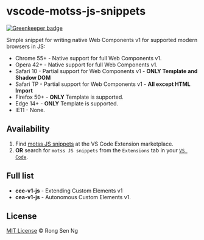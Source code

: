 # vscode-motss-js-snippets

[![Greenkeeper badge](https://badges.greenkeeper.io/motss/vscode-motss-JS-snippets.svg)](https://greenkeeper.io/)

Simple snippet for writing native Web Components v1 for supported modern browsers in JS:
  - Chrome 55+ - Native support for full Web Components v1.
  - Opera 42+ - Native support for full Web Components v1.
  - Safari 10 - Partial support for Web Components v1 - __ONLY Template and Shadow DOM__
  - Safari TP - Partial support for Web Components v1 - __All except HTML Import__
  - Firefox 50+ - __ONLY__ Template is supported.
  - Edge 14+ - __ONLY__ Template is supported.
  - IE11 - None.

## Availability
1. Find [motss JS snippets](https://marketplace.visualstudio.com/items?itemName=motss.motss-js-snippets) at the VS Code Extension marketplace.
2. __OR__ search for `motss JS snippets` from the `Extensions` tab in your [`VS Code`](https://code.visualstudio.com/).

## Full list
  - __cee-v1-js__ - Extending Custom Elements v1
  - __cea-v1-js__ - Autonomous Custom Elements v1.

## License
[MIT License](http://motss.mit-license.org/) © Rong Sen Ng